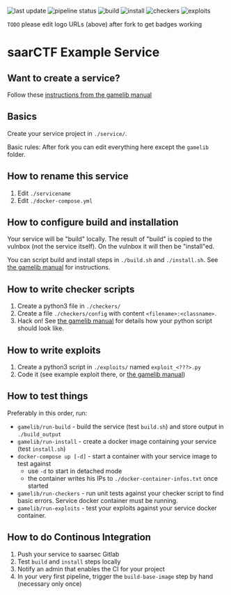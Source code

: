 ![last update](http://gitlab.saarsec.rocks/gitlab-pages/yourgitlabuser/yourservicename/ci-update.svg)
![pipeline status](https://gitlab.saarsec.rocks/YourGitlabUser/yourservicename/badges/master/pipeline.svg)
![build](http://gitlab.saarsec.rocks/gitlab-pages/yourgitlabuser/yourservicename/ci-build.svg)
![install](http://gitlab.saarsec.rocks/gitlab-pages/yourgitlabuser/yourservicename/ci-install.svg)
![checkers](http://gitlab.saarsec.rocks/gitlab-pages/yourgitlabuser/yourservicename/ci-checkers.svg)
![exploits](http://gitlab.saarsec.rocks/gitlab-pages/yourgitlabuser/yourservicename/ci-exploits.svg)

`TODO` please edit logo URLs (above) after fork to get badges working


saarCTF Example Service
=======================

Want to create a service?
-------------------------
Follow these [instructions from the gamelib manual](https://github.com/MarkusBauer/saarctf-gamelib/blob/master/README.md)

Basics
------
Create your service project in `./service/`.
 
Basic rules: After fork you can edit everything here except the `gamelib` folder.


How to rename this service
--------------------------
1. Edit `./servicename`
2. Edit `./docker-compose.yml`

How to configure build and installation
---------------------------------------
Your service will be "build" locally. The result of "build" is copied to the vulnbox (not the service itself).
On the vulnbox it will then be "install"ed. 

You can script build and install steps in `./build.sh` and `./install.sh`. See [the gamelib manual](https://github.com/MarkusBauer/saarctf-gamelib/blob/master/docs/howto_build_install.md) for instructions.


How to write checker scripts
----------------------------
1. Create a python3 file in `./checkers/`
2. Create a file `./checkers/config` with content `<filename>:<classname>`. 
3. Hack on! See [the gamelib manual](https://github.com/MarkusBauer/saarctf-gamelib/blob/master/docs/howto_checkers.md) for details how your python script should look like.


How to write exploits
---------------------
1. Create a python3 script in `./exploits/` named `exploit_<???>.py`
2. Code it (see example exploit there, or [the gamelib manual](https://github.com/MarkusBauer/saarctf-gamelib/blob/master/docs/howto_exploits.md))


How to test things
------------------
Preferably in this order, run:
- `gamelib/run-build` - build the service (test `build.sh`) and store output in `./build_output`
- `gamelib/run-install` - create a docker image containing your service (test `install.sh`)
- `docker-compose up [-d]` - start a container with your service image to test against
  - use `-d` to start in detached mode
  - the container writes his IPs to `./docker-container-infos.txt` once started
- `gamelib/run-checkers` - run unit tests against your checker script to find basic errors. Service docker container must be running.
- `gamelib/run-exploits` - test your exploits against your service docker container.


How to do Continous Integration
-------------------------------
1. Push your service to saarsec Gitlab
2. Test `build` and `install` steps locally
3. Notify an admin that enables the CI for your project
4. In your very first pipeline, trigger the `build-base-image` step by hand (necessary only once)
